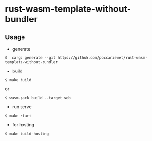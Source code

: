 # rust-wasm-template-without-bundler

## Usage

- generate

```
$  cargo generate --git https://github.com/poccariswet/rust-wasm-template-without-bundler
```

- build

```
$ make build
```
or
```
$ wasm-pack build --target web
```

- run serve
```
$ make start
```

- for hosting

```
$ make build-hosting
```
